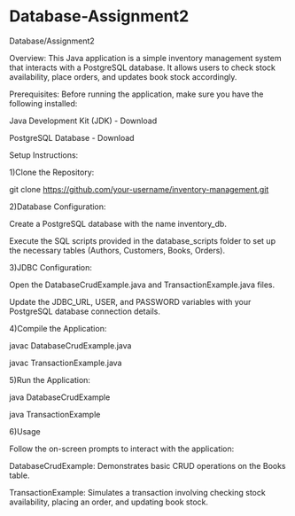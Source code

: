 # Database-Assignment2
Database/Assignment2

Overview:
This Java application is a simple inventory management system that interacts with a PostgreSQL database. It allows users to check stock availability, place orders, and updates book stock accordingly.


Prerequisites:
Before running the application, make sure you have the following installed:

Java Development Kit (JDK) - Download

PostgreSQL Database - Download


Setup Instructions:

1)Clone the Repository:

git clone https://github.com/your-username/inventory-management.git


2)Database Configuration:

Create a PostgreSQL database with the name inventory_db.

Execute the SQL scripts provided in the database_scripts folder to set up the necessary tables (Authors, Customers, Books, Orders).


3)JDBC Configuration:

Open the DatabaseCrudExample.java and TransactionExample.java files.

Update the JDBC_URL, USER, and PASSWORD variables with your PostgreSQL database connection details.


4)Compile the Application:

javac DatabaseCrudExample.java

javac TransactionExample.java


5)Run the Application:

java DatabaseCrudExample

java TransactionExample


6)Usage

Follow the on-screen prompts to interact with the application:

DatabaseCrudExample: Demonstrates basic CRUD operations on the Books table.

TransactionExample: Simulates a transaction involving checking stock availability, placing an order, and updating book stock.



